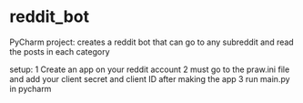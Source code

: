 # reddit_bot
PyCharm project:
  creates a reddit bot that can go to any subreddit and read the posts in each category
  
setup:
 1 Create an app on your reddit account
 2 must go to the praw.ini file and add your client secret and client ID after making the app
 3 run main.py in pycharm
 
